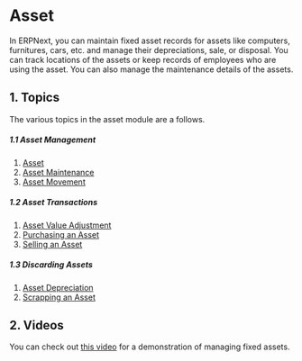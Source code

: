 <!-- add-breadcrumbs -->
# Asset

In ERPNext, you can maintain fixed asset records for assets like computers, furnitures, cars, etc. and manage their depreciations, sale, or disposal. You can track locations of the assets or keep records of employees who are using the asset. You can also manage the maintenance details of the assets.

## 1. Topics
The various topics in the asset module are a follows.

##### 1.1 Asset Management
1. [Asset](/docs/user/manual/en/asset/asset)
1. [Asset Maintenance](/docs/user/manual/en/asset/asset-maintenance)
1. [Asset Movement](/docs/user/manual/en/asset/asset-movement)

##### 1.2 Asset Transactions
1. [Asset Value Adjustment](/docs/user/manual/en/asset/asset-value-adjustment)
1. [Purchasing an Asset](/docs/user/manual/en/asset/purchasing-an-asset) 
1. [Selling an Asset](/docs/user/manual/en/asset/selling-an-asset)

##### 1.3 Discarding Assets
1. [Asset Depreciation](/docs/user/manual/en/asset/asset-depreciation)
1. [Scrapping an Asset](/docs/user/manual/en/asset/scrapping-an-asset)

## 2. Videos
You can check out [this video](/docs/user/videos/learn/fixed-assets) for a demonstration of managing fixed assets.